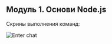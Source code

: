 ## Модуль 1. Основи Node.js

Скрины выполнения команд:

![Enter chat]('https://github.com/ukrwebprom/Node-js-module1/blob/main/assets/relax-world.JPG')

